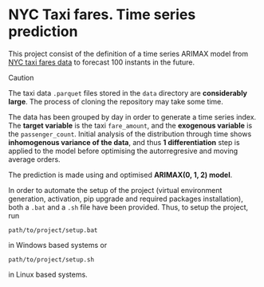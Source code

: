 # NYC Taxi fares. Time series prediction
This project consist of the definition of a time series ARIMAX model from [NYC taxi fares data](https://www.nyc.gov/site/tlc/about/tlc-trip-record-data.page?ref=hackernoon.com) to forecast 100 instants in the future.

> [!CAUTION]
>The taxi data `.parquet` files stored in the `data` directory are **considerably large**. The process of cloning the repository may take some time.

The data has been grouped by day in order to generate a time series index. The **target variable** is the taxi `fare_amount`, and the **exogenous variable** is the `passenger_count`. Initial analysis of the distribution through time shows **inhomogenous variance of the data**, and thus **1 differentiation** step is applied to the model before optimising the autorregresive and moving average orders.

The prediction is made using and optimised **ARIMAX(0, 1, 2) model**.

In order to automate the setup of the project (virtual environment generation, activation, pip upgrade and required packages installation), both a `.bat`  and a `.sh` file have been provided. Thus, to setup the project, run
```
path/to/project/setup.bat
```
in Windows based systems or
```
path/to/project/setup.sh
```
in Linux based systems.